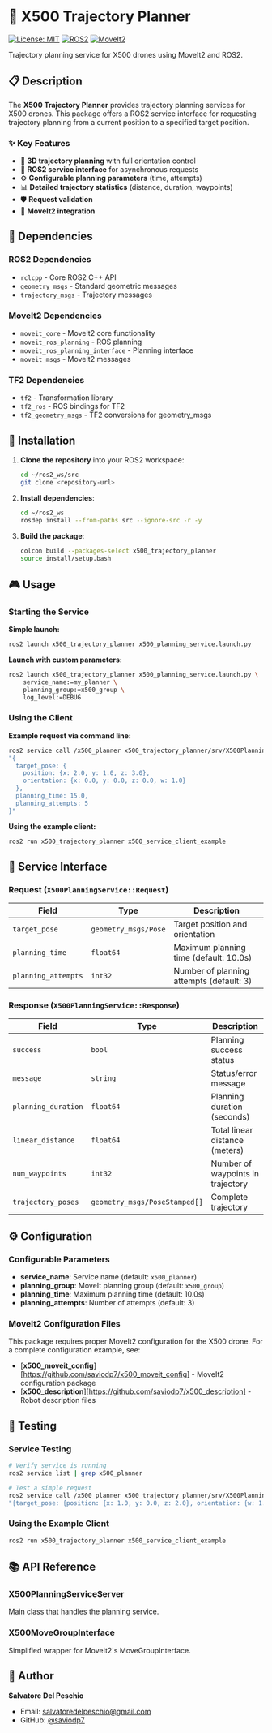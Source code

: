 # 🚁 X500 Trajectory Planner

[![License: MIT](https://img.shields.io/badge/License-MIT-yellow.svg)](https://opensource.org/licenses/MIT)
[![ROS2](https://img.shields.io/badge/ROS2-Humble-blue.svg)](https://docs.ros.org/en/humble/)
[![MoveIt2](https://img.shields.io/badge/MoveIt2-Enabled-green.svg)](https://moveit.ros.org/)

Trajectory planning service for X500 drones using MoveIt2 and ROS2.

## 📋 Description

The **X500 Trajectory Planner** provides trajectory planning services for X500 drones. This package offers a ROS2 service interface for requesting trajectory planning from a current position to a specified target position.

### ✨ Key Features

- 🎯 **3D trajectory planning** with full orientation control
- 🚀 **ROS2 service interface** for asynchronous requests
- ⚙️ **Configurable planning parameters** (time, attempts)
- 📊 **Detailed trajectory statistics** (distance, duration, waypoints)
- 🛡️ **Request validation**
- 🔄 **MoveIt2 integration**

## 🔧 Dependencies

### ROS2 Dependencies
- `rclcpp` - Core ROS2 C++ API
- `geometry_msgs` - Standard geometric messages
- `trajectory_msgs` - Trajectory messages

### MoveIt2 Dependencies
- `moveit_core` - MoveIt2 core functionality
- `moveit_ros_planning` - ROS planning
- `moveit_ros_planning_interface` - Planning interface
- `moveit_msgs` - MoveIt2 messages

### TF2 Dependencies
- `tf2` - Transformation library
- `tf2_ros` - ROS bindings for TF2
- `tf2_geometry_msgs` - TF2 conversions for geometry_msgs

## 🚀 Installation

1. **Clone the repository** into your ROS2 workspace:
   ```bash
   cd ~/ros2_ws/src
   git clone <repository-url>
   ```

2. **Install dependencies**:
   ```bash
   cd ~/ros2_ws
   rosdep install --from-paths src --ignore-src -r -y
   ```

3. **Build the package**:
   ```bash
   colcon build --packages-select x500_trajectory_planner
   source install/setup.bash
   ```

## 🎮 Usage

### Starting the Service

**Simple launch:**
```bash
ros2 launch x500_trajectory_planner x500_planning_service.launch.py
```

**Launch with custom parameters:**
```bash
ros2 launch x500_trajectory_planner x500_planning_service.launch.py \
    service_name:=my_planner \
    planning_group:=x500_group \
    log_level:=DEBUG
```

### Using the Client

**Example request via command line:**
```bash
ros2 service call /x500_planner x500_trajectory_planner/srv/X500PlanningService \
"{
  target_pose: {
    position: {x: 2.0, y: 1.0, z: 3.0},
    orientation: {x: 0.0, y: 0.0, z: 0.0, w: 1.0}
  },
  planning_time: 15.0,
  planning_attempts: 5
}"
```

**Using the example client:**
```bash
ros2 run x500_trajectory_planner x500_service_client_example
```

## 📡 Service Interface

### Request (`X500PlanningService::Request`)

| Field | Type | Description |
|-------|------|-------------|
| `target_pose` | `geometry_msgs/Pose` | Target position and orientation |
| `planning_time` | `float64` | Maximum planning time (default: 10.0s) |
| `planning_attempts` | `int32` | Number of planning attempts (default: 3) |

### Response (`X500PlanningService::Response`)

| Field | Type | Description |
|-------|------|-------------|
| `success` | `bool` | Planning success status |
| `message` | `string` | Status/error message |
| `planning_duration` | `float64` | Planning duration (seconds) |
| `linear_distance` | `float64` | Total linear distance (meters) |
| `num_waypoints` | `int32` | Number of waypoints in trajectory |
| `trajectory_poses` | `geometry_msgs/PoseStamped[]` | Complete trajectory |

## ⚙️ Configuration

### Configurable Parameters

- **service_name**: Service name (default: `x500_planner`)
- **planning_group**: MoveIt planning group (default: `x500_group`)
- **planning_time**: Maximum planning time (default: 10.0s)
- **planning_attempts**: Number of attempts (default: 3)

### MoveIt2 Configuration Files
This package requires proper MoveIt2 configuration for the X500 drone. For a complete configuration example, see:

- [**x500_moveit_config**][https://github.com/saviodp7/x500_moveit_config] - MoveIt2 configuration package
- [**x500_description**][https://github.com/saviodp7/x500_description] - Robot description files

## 🧪 Testing

### Service Testing
```bash
# Verify service is running
ros2 service list | grep x500_planner

# Test a simple request
ros2 service call /x500_planner x500_trajectory_planner/srv/X500PlanningService \
"{target_pose: {position: {x: 1.0, y: 0.0, z: 2.0}, orientation: {w: 1.0}}}"
```

### Using the Example Client
```bash
ros2 run x500_trajectory_planner x500_service_client_example
```

## 📚 API Reference

### X500PlanningServiceServer

Main class that handles the planning service.

### X500MoveGroupInterface

Simplified wrapper for MoveIt2's MoveGroupInterface.

## 👤 Author

**Salvatore Del Peschio**
- Email: salvatoredelpeschio@gmail.com
- GitHub: [@saviodp7](https://github.com/saviodp7)